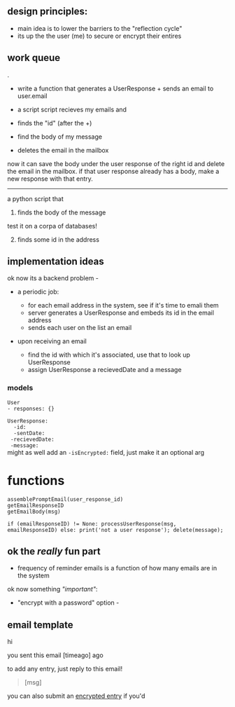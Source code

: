 ## design principles:
- main idea is to lower the barriers to the "reflection cycle"
- its up the the user (me) to secure or encrypt their entires


## work queue
.  
- write a function that generates a UserResponse + sends an email to user.email

- a script script recieves my emails and
- finds the "id" (after the +)
- find the body of my message
- deletes the email in the mailbox

now it can save the body under the user response of the right id and delete the email in the mailbox.  if that user response already has a body, make a new response with that entry.

---
a python script that 

1. finds the body of the message

test it on a corpa of databases!

2. finds some id in the address 

## implementation ideas

ok now its a backend problem - 

- a periodic job:
	* for each email address in the system, see if it's time to emali them
	* server generates a UserResponse and embeds its id in the email address
	* sends each user on the list an email
	
- upon receiving an email
	* find the id with which it's associated, use that to look up UserResponse
	* assign UserResponse a recievedDate and a message
	
### models

```User```  
	```- responses: {}```

```UserResponse:```  
```  -id:```  
```  -sentDate:```  
```	-recievedDate:```  
```	-message:```  
might as well add an ```-isEncrypted:``` field, just make it an optional arg
	
# functions

```assemblePromptEmail(user_response_id)```  
```getEmailResponseID```  
```getEmailBody(msg)```  

```if (emailResponseID) != None: processUserResponse(msg, emailResponseID) else: print('not a user response'); delete(message);```

## ok the *really* fun part

- frequency of reminder emails is a function of how many emails are in the system

ok now something *"important"*:

- "encrypt with a password" option - 

## email template

hi

you sent this email [timeago] ago

to add any entry, just reply to this email!

> [msg]

you can also submit an [encrypted entry]() if you'd